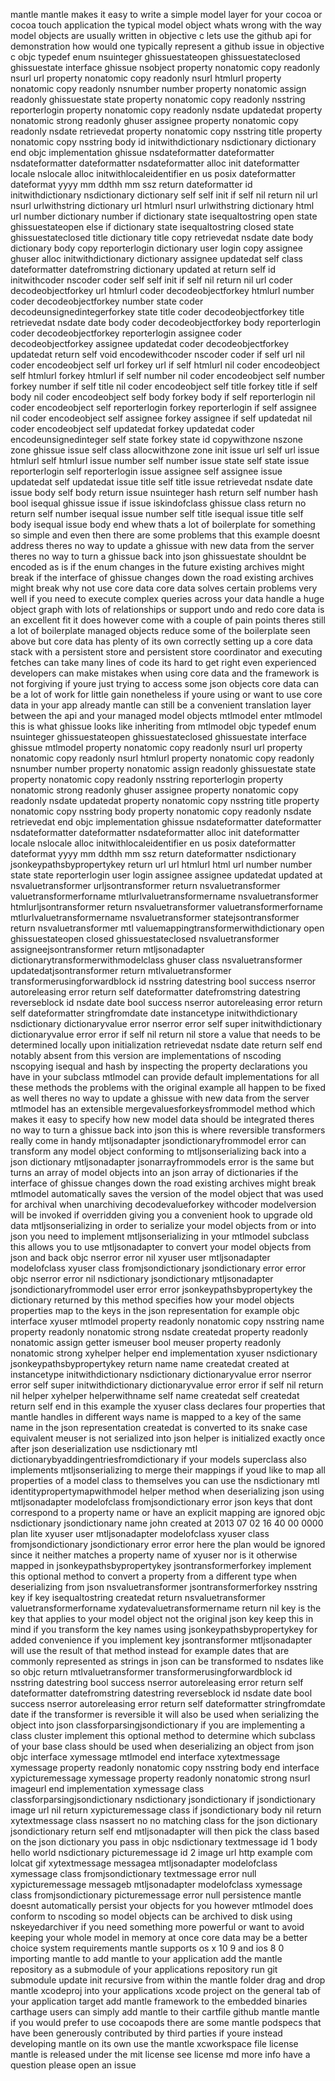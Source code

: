 mantle mantle makes it easy to write a simple model layer for your cocoa or cocoa touch application the typical model object whats wrong with the way model objects are usually written in objective c lets use the github api for demonstration how would one typically represent a github issue in objective c objc typedef enum nsuinteger ghissuestateopen ghissuestateclosed ghissuestate interface ghissue nsobject property nonatomic copy readonly nsurl url property nonatomic copy readonly nsurl htmlurl property nonatomic copy readonly nsnumber number property nonatomic assign readonly ghissuestate state property nonatomic copy readonly nsstring reporterlogin property nonatomic copy readonly nsdate updatedat property nonatomic strong readonly ghuser assignee property nonatomic copy readonly nsdate retrievedat property nonatomic copy nsstring title property nonatomic copy nsstring body id initwithdictionary nsdictionary dictionary end objc implementation ghissue nsdateformatter dateformatter nsdateformatter dateformatter nsdateformatter alloc init dateformatter locale nslocale alloc initwithlocaleidentifier en us posix dateformatter dateformat yyyy mm ddthh mm ssz return dateformatter id initwithdictionary nsdictionary dictionary self self init if self nil return nil url nsurl urlwithstring dictionary url htmlurl nsurl urlwithstring dictionary html url number dictionary number if dictionary state isequaltostring open state ghissuestateopen else if dictionary state isequaltostring closed state ghissuestateclosed title dictionary title copy retrievedat nsdate date body dictionary body copy reporterlogin dictionary user login copy assignee ghuser alloc initwithdictionary dictionary assignee updatedat self class dateformatter datefromstring dictionary updated at return self id initwithcoder nscoder coder self self init if self nil return nil url coder decodeobjectforkey url htmlurl coder decodeobjectforkey htmlurl number coder decodeobjectforkey number state coder decodeunsignedintegerforkey state title coder decodeobjectforkey title retrievedat nsdate date body coder decodeobjectforkey body reporterlogin coder decodeobjectforkey reporterlogin assignee coder decodeobjectforkey assignee updatedat coder decodeobjectforkey updatedat return self void encodewithcoder nscoder coder if self url nil coder encodeobject self url forkey url if self htmlurl nil coder encodeobject self htmlurl forkey htmlurl if self number nil coder encodeobject self number forkey number if self title nil coder encodeobject self title forkey title if self body nil coder encodeobject self body forkey body if self reporterlogin nil coder encodeobject self reporterlogin forkey reporterlogin if self assignee nil coder encodeobject self assignee forkey assignee if self updatedat nil coder encodeobject self updatedat forkey updatedat coder encodeunsignedinteger self state forkey state id copywithzone nszone zone ghissue issue self class allocwithzone zone init issue url self url issue htmlurl self htmlurl issue number self number issue state self state issue reporterlogin self reporterlogin issue assignee self assignee issue updatedat self updatedat issue title self title issue retrievedat nsdate date issue body self body return issue nsuinteger hash return self number hash bool isequal ghissue issue if issue iskindofclass ghissue class return no return self number isequal issue number self title isequal issue title self body isequal issue body end whew thats a lot of boilerplate for something so simple and even then there are some problems that this example doesnt address theres no way to update a ghissue with new data from the server theres no way to turn a ghissue back into json ghissuestate shouldnt be encoded as is if the enum changes in the future existing archives might break if the interface of ghissue changes down the road existing archives might break why not use core data core data solves certain problems very well if you need to execute complex queries across your data handle a huge object graph with lots of relationships or support undo and redo core data is an excellent fit it does however come with a couple of pain points theres still a lot of boilerplate managed objects reduce some of the boilerplate seen above but core data has plenty of its own correctly setting up a core data stack with a persistent store and persistent store coordinator and executing fetches can take many lines of code its hard to get right even experienced developers can make mistakes when using core data and the framework is not forgiving if youre just trying to access some json objects core data can be a lot of work for little gain nonetheless if youre using or want to use core data in your app already mantle can still be a convenient translation layer between the api and your managed model objects mtlmodel enter mtlmodel this is what ghissue looks like inheriting from mtlmodel objc typedef enum nsuinteger ghissuestateopen ghissuestateclosed ghissuestate interface ghissue mtlmodel property nonatomic copy readonly nsurl url property nonatomic copy readonly nsurl htmlurl property nonatomic copy readonly nsnumber number property nonatomic assign readonly ghissuestate state property nonatomic copy readonly nsstring reporterlogin property nonatomic strong readonly ghuser assignee property nonatomic copy readonly nsdate updatedat property nonatomic copy nsstring title property nonatomic copy nsstring body property nonatomic copy readonly nsdate retrievedat end objc implementation ghissue nsdateformatter dateformatter nsdateformatter dateformatter nsdateformatter alloc init dateformatter locale nslocale alloc initwithlocaleidentifier en us posix dateformatter dateformat yyyy mm ddthh mm ssz return dateformatter nsdictionary jsonkeypathsbypropertykey return url url htmlurl html url number number state state reporterlogin user login assignee assignee updatedat updated at nsvaluetransformer urljsontransformer return nsvaluetransformer valuetransformerforname mtlurlvaluetransformername nsvaluetransformer htmlurljsontransformer return nsvaluetransformer valuetransformerforname mtlurlvaluetransformername nsvaluetransformer statejsontransformer return nsvaluetransformer mtl valuemappingtransformerwithdictionary open ghissuestateopen closed ghissuestateclosed nsvaluetransformer assigneejsontransformer return mtljsonadapter dictionarytransformerwithmodelclass ghuser class nsvaluetransformer updatedatjsontransformer return mtlvaluetransformer transformerusingforwardblock id nsstring datestring bool success nserror autoreleasing error return self dateformatter datefromstring datestring reverseblock id nsdate date bool success nserror autoreleasing error return self dateformatter stringfromdate date instancetype initwithdictionary nsdictionary dictionaryvalue error nserror error self super initwithdictionary dictionaryvalue error error if self nil return nil store a value that needs to be determined locally upon initialization retrievedat nsdate date return self end notably absent from this version are implementations of nscoding nscopying isequal and hash by inspecting the property declarations you have in your subclass mtlmodel can provide default implementations for all these methods the problems with the original example all happen to be fixed as well theres no way to update a ghissue with new data from the server mtlmodel has an extensible mergevaluesforkeysfrommodel method which makes it easy to specify how new model data should be integrated theres no way to turn a ghissue back into json this is where reversible transformers really come in handy mtljsonadapter jsondictionaryfrommodel error can transform any model object conforming to mtljsonserializing back into a json dictionary mtljsonadapter jsonarrayfrommodels error is the same but turns an array of model objects into an json array of dictionaries if the interface of ghissue changes down the road existing archives might break mtlmodel automatically saves the version of the model object that was used for archival when unarchiving decodevalueforkey withcoder modelversion will be invoked if overridden giving you a convenient hook to upgrade old data mtljsonserializing in order to serialize your model objects from or into json you need to implement mtljsonserializing in your mtlmodel subclass this allows you to use mtljsonadapter to convert your model objects from json and back objc nserror error nil xyuser user mtljsonadapter modelofclass xyuser class fromjsondictionary jsondictionary error error objc nserror error nil nsdictionary jsondictionary mtljsonadapter jsondictionaryfrommodel user error error jsonkeypathsbypropertykey the dictionary returned by this method specifies how your model objects properties map to the keys in the json representation for example objc interface xyuser mtlmodel property readonly nonatomic copy nsstring name property readonly nonatomic strong nsdate createdat property readonly nonatomic assign getter ismeuser bool meuser property readonly nonatomic strong xyhelper helper end implementation xyuser nsdictionary jsonkeypathsbypropertykey return name name createdat created at instancetype initwithdictionary nsdictionary dictionaryvalue error nserror error self super initwithdictionary dictionaryvalue error error if self nil return nil helper xyhelper helperwithname self name createdat self createdat return self end in this example the xyuser class declares four properties that mantle handles in different ways name is mapped to a key of the same name in the json representation createdat is converted to its snake case equivalent meuser is not serialized into json helper is initialized exactly once after json deserialization use nsdictionary mtl dictionarybyaddingentriesfromdictionary if your models superclass also implements mtljsonserializing to merge their mappings if youd like to map all properties of a model class to themselves you can use the nsdictionary mtl identitypropertymapwithmodel helper method when deserializing json using mtljsonadapter modelofclass fromjsondictionary error json keys that dont correspond to a property name or have an explicit mapping are ignored objc nsdictionary jsondictionary name john created at 2013 07 02 16 40 00 0000 plan lite xyuser user mtljsonadapter modelofclass xyuser class fromjsondictionary jsondictionary error error here the plan would be ignored since it neither matches a property name of xyuser nor is it otherwise mapped in jsonkeypathsbypropertykey jsontransformerforkey implement this optional method to convert a property from a different type when deserializing from json nsvaluetransformer jsontransformerforkey nsstring key if key isequaltostring createdat return nsvaluetransformer valuetransformerforname xydatevaluetransformername return nil key is the key that applies to your model object not the original json key keep this in mind if you transform the key names using jsonkeypathsbypropertykey for added convenience if you implement key jsontransformer mtljsonadapter will use the result of that method instead for example dates that are commonly represented as strings in json can be transformed to nsdates like so objc return mtlvaluetransformer transformerusingforwardblock id nsstring datestring bool success nserror autoreleasing error return self dateformatter datefromstring datestring reverseblock id nsdate date bool success nserror autoreleasing error return self dateformatter stringfromdate date if the transformer is reversible it will also be used when serializing the object into json classforparsingjsondictionary if you are implementing a class cluster implement this optional method to determine which subclass of your base class should be used when deserializing an object from json objc interface xymessage mtlmodel end interface xytextmessage xymessage property readonly nonatomic copy nsstring body end interface xypicturemessage xymessage property readonly nonatomic strong nsurl imageurl end implementation xymessage class classforparsingjsondictionary nsdictionary jsondictionary if jsondictionary image url nil return xypicturemessage class if jsondictionary body nil return xytextmessage class nsassert no no matching class for the json dictionary jsondictionary return self end mtljsonadapter will then pick the class based on the json dictionary you pass in objc nsdictionary textmessage id 1 body hello world nsdictionary picturemessage id 2 image url http example com lolcat gif xytextmessage messagea mtljsonadapter modelofclass xymessage class fromjsondictionary textmessage error null xypicturemessage messageb mtljsonadapter modelofclass xymessage class fromjsondictionary picturemessage error null persistence mantle doesnt automatically persist your objects for you however mtlmodel does conform to nscoding so model objects can be archived to disk using nskeyedarchiver if you need something more powerful or want to avoid keeping your whole model in memory at once core data may be a better choice system requirements mantle supports os x 10 9 and ios 8 0 importing mantle to add mantle to your application add the mantle repository as a submodule of your applications repository run git submodule update init recursive from within the mantle folder drag and drop mantle xcodeproj into your applications xcode project on the general tab of your application target add mantle framework to the embedded binaries carthage users can simply add mantle to their cartfile github mantle mantle if you would prefer to use cocoapods there are some mantle podspecs that have been generously contributed by third parties if youre instead developing mantle on its own use the mantle xcworkspace file license mantle is released under the mit license see license md more info have a question please open an issue